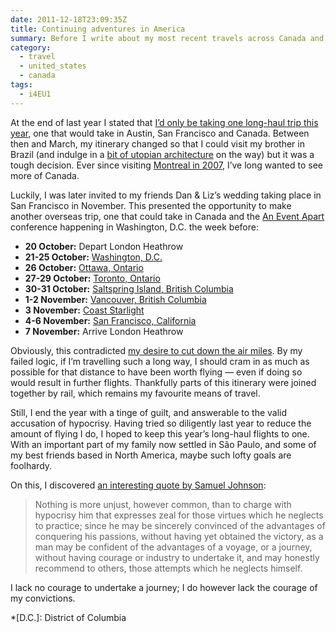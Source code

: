 ```yaml
---
date: 2011-12-18T23:09:35Z
title: Continuing adventures in America
summary: Before I write about my most recent travels across Canada and the United States, I address the hypocrisy of taking such a trip.
category:
  - travel
  - united_states
  - canada
tags:
  - i4EU1
---
```


At the end of last year I stated that [I’d only be taking one long-haul trip this year][1], one that would take in Austin, San Francisco and Canada. Between then and March, my itinerary changed so that I could visit my brother in Brazil (and indulge in a [bit of utopian architecture][2] on the way) but it was a tough decision. Ever since visiting [Montreal in 2007][3], I’ve long wanted to see more of Canada.

Luckily, I was later invited to my friends Dan & Liz’s wedding taking place in San Francisco in November. This presented the opportunity to make another overseas trip, one that could take in Canada and the [An Event Apart][4] conference happening in Washington, D.C. the week before:

- **20 October:** Depart London Heathrow
- **21-25 October:** [Washington, D.C.][5]
- **26 October:** [Ottawa, Ontario][6]
- **27-29 October:** [Toronto, Ontario][7]
- **30-31 October:** [Saltspring Island, British Columbia][8]
- **1-2 November:** [Vancouver, British Columbia][9]
- **3 November:** [Coast Starlight][10]
- **4-6 November:** [San Francisco, California][10]
- **7 November:** Arrive London Heathrow

Obviously, this contradicted [my desire to cut down the air miles][11]. By my failed logic, if I’m travelling such a long way, I should cram in as much as possible for that distance to have been worth flying — even if doing so would result in further flights. Thankfully parts of this itinerary were joined together by rail, which remains my favourite means of travel.

Still, I end the year with a tinge of guilt, and answerable to the valid accusation of hypocrisy. Having tried so diligently last year to reduce the amount of flying I do, I hoped to keep this year’s long-haul flights to one. With an important part of my family now settled in São Paulo, and some of my best friends based in North America, maybe such lofty goals are foolhardy.

On this, I discovered [an interesting quote by Samuel Johnson][12]:

> Nothing is more unjust, however common, than to charge with hypocrisy him that expresses zeal for those virtues which he neglects to practice; since he may be sincerely convinced of the advantages of conquering his passions, without having yet obtained the victory, as a man may be confident of the advantages of a voyage, or a journey, without having courage or industry to undertake it, and may honestly recommend to others, those attempts which he neglects himself.

I lack no courage to undertake a journey; I do however lack the courage of my convictions.

[1]: /2010/304/a1/sxsw_greener_is_better/
[2]: /2011/199/a1/the_architecture_of_brasilia/
[3]: https://lloydyweb.paulrobertlloyd.com/blog/2007/07/a_few_days_in_montreal
[4]: http://aneventapart.com/2011/dc/
[5]: /2011/353/a1/washington_dc/
[6]: /2011/354/a1/ottawa/
[7]: /2011/358/a1/toronto/
[8]: /2011/360/a1/saltspring_island/
[9]: /2011/363/a1/vancouver/
[10]: /2012/001/a1/san_francisco/
[11]: /2010/050/a1/a_green_focus/
[12]: https://en.wikipedia.org/wiki/Hypocrisy

*[D.C.]: District of Columbia
